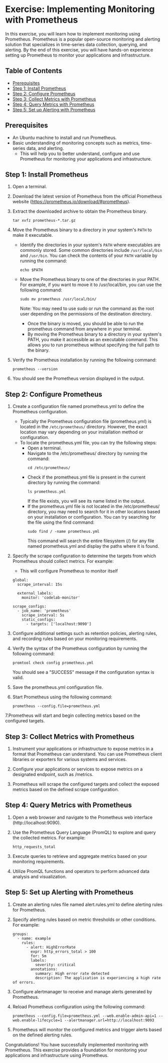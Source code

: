 # Exercise: Implementing Monitoring with Prometheus

In this exercise, you will learn how to implement monitoring using Prometheus. Prometheus is a popular open-source monitoring and alerting solution that specializes in time-series data collection, querying, and alerting. By the end of this exercise, you will have hands-on experience setting up Prometheus to monitor your applications and infrastructure.

## Table of Contents

- [Prerequisites](#prerequisites)
- [Step 1: Install Prometheus](#step-1-install-prometheus)
- [Step 2: Configure Prometheus](#step-2-configure-prometheus)
- [Step 3: Collect Metrics with Prometheus](#step-3-collect-metrics-with-prometheus)
- [Step 4: Query Metrics with Prometheus](#step-4-query-metrics-with-prometheus)
- [Step 5: Set up Alerting with Prometheus](#step-5-set-up-alerting-with-prometheus)

## Prerequisites

- An Ubuntu machine to install and run Prometheus.
- Basic understanding of monitoring concepts such as metrics, time-series data, and alerting.
   - This will help you to better understand, configure and use Prometheus for monitoring your applications and infrastructure.

## Step 1: Install Prometheus

1. Open a terminal.

2. Download the latest version of Prometheus from the official Prometheus website (https://prometheus.io/download/#prometheus).

3. Extract the downloaded archive to obtain the Prometheus binary.
   ```
   tar xvfz prometheus-*.tar.gz
   ```
4. Move the Prometheus binary to a directory in your system's `PATH` to make it executable.
   - Identify the directories in your system's `PATH` where executables are commonly stored. Some common directories include `/usr/local/bin` and `/usr/bin`. You can check the contents of your `PATH` variable by running the command:
     ```
     echo $PATH
     ```

   - Move the Prometheus binary to one of the directories in your PATH. For example, if you want to move it to /usr/local/bin, you can use the following command:
     ```
     sudo mv prometheus /usr/local/bin/
     ```
     Note: You may need to use sudo or run the command as the root user depending on the permissions of the destination directory.
     - Once the binary is moved, you should be able to run the prometheus command from anywhere in your terminal.
     - By moving the Prometheus binary to a directory in your system's PATH, you make it accessible as an executable command. This allows you to run prometheus without specifying the full path to the binary.
5. Verify the Prometheus installation by running the following command:
   ```
   prometheus --version
   ```
6. You should see the Prometheus version displayed in the output.

## Step 2: Configure Prometheus
1. Create a configuration file named prometheus.yml to define the Prometheus configuration.
   - Typically the Prometheus configuration file (prometheus.yml) is located in the `/etc/prometheus/` directory.
     However, the exact location may vary depending on your installation method or configuration.
   - To locate the prometheus.yml file, you can try the following steps:
      - Open a terminal.
      - Navigate to the /etc/prometheus/ directory by running the command:
        ```
        cd /etc/prometheus/
        ```
      - Check if the prometheus.yml file is present in the current directory by running the command:
        ```
        ls prometheus.yml
        ```
        If the file exists, you will see its name listed in the output.
      - If the prometheus.yml file is not located in the /etc/prometheus/ directory, you may need to search for it in other locations based on your installation or configuration. You can try searching for the file using the find command:
        ```
        sudo find / -name prometheus.yml
        ```
        This command will search the entire filesystem (/) for any file named prometheus.yml and display the paths where it is found.
2. Specify the scrape configuration to determine the targets from which Prometheus should collect metrics. For example:
   - This will configure Prometheus to monitor itself
   ```
   global:
     scrape_interval: 15s
   
     external_labels:
       monitor: 'codelab-monitor'
   
   scrape_configs:
     - job_name: 'prometheus'
       scrape_interval: 5s
       static_configs:
         - targets: ['localhost:9090']
   ```
3. Configure additional settings such as retention policies, alerting rules, and recording rules based on your monitoring requirements.

4. Verify the syntax of the Prometheus configuration by running the following command:
   ```
   promtool check config prometheus.yml
   ```
   You should see a "SUCCESS" message if the configuration syntax is valid.

5. Save the prometheus.yml configuration file.

6. Start Prometheus using the following command:
   ```
   prometheus --config.file=prometheus.yml
   ```
7.Prometheus will start and begin collecting metrics based on the configured targets.

## Step 3: Collect Metrics with Prometheus
1. Instrument your applications or infrastructure to expose metrics in a format that Prometheus can understand. You can use Prometheus client libraries or exporters for various systems and services.

2. Configure your applications or services to expose metrics on a designated endpoint, such as /metrics.

3. Prometheus will scrape the configured targets and collect the exposed metrics based on the defined scrape configuration.

## Step 4: Query Metrics with Prometheus
1. Open a web browser and navigate to the Prometheus web interface (http://localhost:9090).

2. Use the Prometheus Query Language (PromQL) to explore and query the collected metrics. For example:
   ```
   http_requests_total
   ```
3. Execute queries to retrieve and aggregate metrics based on your monitoring requirements.

4. Utilize PromQL functions and operators to perform advanced data analysis and visualization.

## Step 5: Set up Alerting with Prometheus
1. Create an alerting rules file named alert.rules.yml to define alerting rules for Prometheus.

2. Specify alerting rules based on metric thresholds or other conditions. For example:
   ```
   groups:
     - name: example
       rules:
         - alert: HighErrorRate
           expr: http_errors_total > 100
           for: 5m
           labels:
             severity: critical
           annotations:
             summary: High error rate detected
             description: The application is experiencing a high rate of errors.
   ```
3. Configure alertmanager to receive and manage alerts generated by Prometheus.

4. Reload Prometheus configuration using the following command:
   ```
   prometheus --config.file=prometheus.yml --web.enable-admin-api=1 --web.enable-lifecycle=1 --alertmanager.url=http://localhost:9093
   ```
5. Prometheus will monitor the configured metrics and trigger alerts based on the defined alerting rules.

Congratulations! You have successfully implemented monitoring with Prometheus. This exercise provides a foundation for monitoring your applications and infrastructure using Prometheus.
